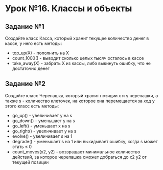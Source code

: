 # Урок №16. Классы и объекты
## Задание №1
Создайте класс Касса, который хранит текущее количество денег в кассе, у
него есть методы:
- top_up(X) - пополнить на X
- count_1000() - выводит сколько целых тысяч осталось в кассе
- take_away(X) - забрать X из кассы, либо выкинуть ошибку, что не
достаточно денег
## Задание №2
Создайте класс Черепашка, который хранит позиции x и y черепашки, а также
s - количество клеточек, на которое она перемещается за ход
у этого класс есть методы:
- go_up() - увеличивает y на s
- go_down() - уменьшает y на s
- go_left() - уменьшает x на s
- go_right() - увеличивает y на s
- evolve() - увеличивает s на 1
- degrade() - уменьшает s на 1 или выкидывает ошибку, когда s может
стать ≤ 0
- count_moves(x2, y2) - возвращает минимальное количество действий, за
которое черепашка сможет добраться до x2 y2 от текущей позиции